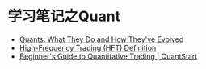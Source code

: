 # 学习笔记之Quant

* [Quants: What They Do and How They've Evolved](https://www.investopedia.com/articles/active-trading/111214/quants-what-they-do-and-how-theyve-evolved.asp#:~:text=Key%20Takeaways-,Quantitative%20trading%20(also%20called%20quant%20trading)%20involves%20the%20use%20of,aim%20to%20identify%20profit%20opportunities.)
* [High-Frequency Trading (HFT) Definition](https://www.investopedia.com/terms/h/high-frequency-trading.asp)
* [Beginner's Guide to Quantitative Trading | QuantStart](https://www.quantstart.com/articles/Beginners-Guide-to-Quantitative-Trading/)
 

